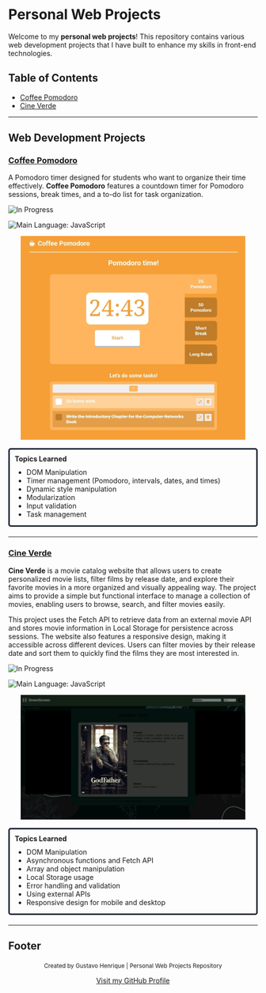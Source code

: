 # Personal Web Projects

Welcome to my **personal web projects**! This repository contains various web development projects that I have built to enhance my skills in front-end technologies.

## Table of Contents
- [Coffee Pomodoro](#coffee-pomodoro)
- [Cine Verde](#cine-verde)

---

## Web Development Projects

### [Coffee Pomodoro](#coffee-pomodoro)
A Pomodoro timer designed for students who want to organize their time effectively. **Coffee Pomodoro** features a countdown timer for Pomodoro sessions, break times, and a to-do list for task organization.

<p>
  <img src="https://img.shields.io/badge/status-in%20progress-white" alt="In Progress" />
</p>

<p>
  <img src="https://img.shields.io/badge/Main%20Language-JavaScript-yellow" alt="Main Language: JavaScript" />
</p>

<p align="center">
  <img src="./readme_files/Screenshot_20241115_204200_Chrome.jpg" width="90%" />
</p>

<div style="border: #1F2736 solid; padding: 10px 10px 0 10px; border-radius: 5px; margin: 0 0 20px 0">
  <h4 style="margin: 0">Topics Learned</h4>
  <ul style="margin-top: 10px">
    <li>DOM Manipulation</li>
    <li>Timer management (Pomodoro, intervals, dates, and times)</li>
    <li>Dynamic style manipulation</li>
    <li>Modularization</li>
    <li>Input validation</li>
    <li>Task management</li>
  </ul>
</div>

---

### [Cine Verde](#cine-verde)
**Cine Verde** is a movie catalog website that allows users to create personalized movie lists, filter films by release date, and explore their favorite movies in a more organized and visually appealing way. The project aims to provide a simple but functional interface to manage a collection of movies, enabling users to browse, search, and filter movies easily.

This project uses the Fetch API to retrieve data from an external movie API and stores movie information in Local Storage for persistence across sessions. The website also features a responsive design, making it accessible across different devices. Users can filter movies by their release date and sort them to quickly find the films they are most interested in.

<p>
  <img src="https://img.shields.io/badge/status-in%20progress-white" alt="In Progress" />
</p>

<p>
  <img src="https://img.shields.io/badge/Main%20Language-JavaScript-yellow" alt="Main Language: JavaScript" />
</p>

<p align="center">
  <img src="./readme_files/Screenshot_20241115_212012_Chrome.jpg" width="90%" />
</p>

<div style="border: #1F2736 solid; padding: 10px 10px 0 10px; border-radius: 5px; margin: 0 0 20px 0">
  <h4 style="margin: 0">Topics Learned</h4>
  <ul style="margin-top: 10px">
    <li>DOM Manipulation</li>
    <li>Asynchronous functions and Fetch API</li>
    <li>Array and object manipulation</li>
    <li>Local Storage usage</li>
    <li>Error handling and validation</li>
    <li>Using external APIs</li>
    <li>Responsive design for mobile and desktop</li>
  </ul>
</div>

---

## Footer

<p align="center">
  <small>Created by Gustavo Henrique | Personal Web Projects Repository</small>
</p>
<p align="center">
  <a href="https://github.com/GustavoHenrique99" target="_blank">Visit my GitHub Profile</a>
</p>
